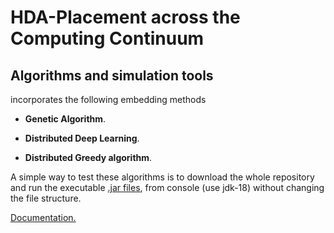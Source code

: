 # HDA-Placement across the Computing Continuum

<summary><H2>Algorithms and simulation tools</H2></summary>

incorporates the following embedding methods

* **Genetic Algorithm**.

* **Distributed Deep Learning**. 

* **Distributed Greedy algorithm**.

A simple way to test these algorithms is to download the whole repository and run the executable [.jar files](algorithms_v2/jar), 
from console (use jdk-18) without changing the file structure.

[Documentation.](https://rodispantelis.github.io/HDA-Placement/)

</details>
